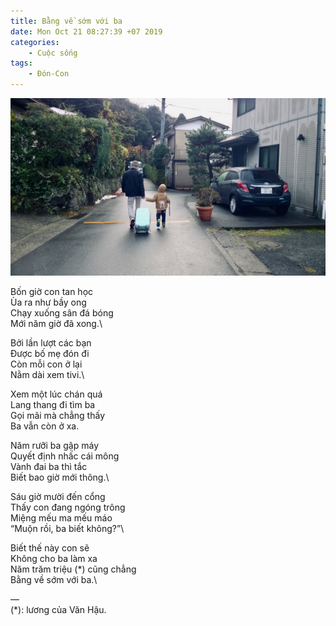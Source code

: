 ```yaml
---
title: Bằng về sớm với ba
date: Mon Oct 21 08:27:39 +07 2019
categories:
    - Cuộc sống
tags:
    - Đón-Con
---
```

![Father and son in Hakone](./father-and-son-hakone.jpeg)

Bốn giờ con tan học\
Ùa ra như bầy ong\
Chạy xuống sân đá bóng\
Mới năm giờ đã xong.\

Bởi lần lượt các bạn\
Được bố mẹ đón đi\
Còn mỗi con ở lại\
Nằm dài xem tivi.\

Xem một lúc chán quá\
Lang thang đi tìm ba\
Gọi mãi mà chẳng thấy\
Ba vẫn còn ở xa.

Năm rưỡi ba gập máy\
Quyết định nhấc cái mông\
Vành đai ba thì tắc\
Biết bao giờ mới thông.\

Sáu giờ mười đến cổng\
Thấy con đang ngóng trông\
Miệng mếu ma mếu máo\
“Muộn rồi, ba biết không?”\

Biết thế này con sẽ\
Không cho ba làm xa\
Năm trăm triệu (*) cũng chẳng\
Bằng về sớm với ba.\

—\
(*): lương của Văn Hậu.